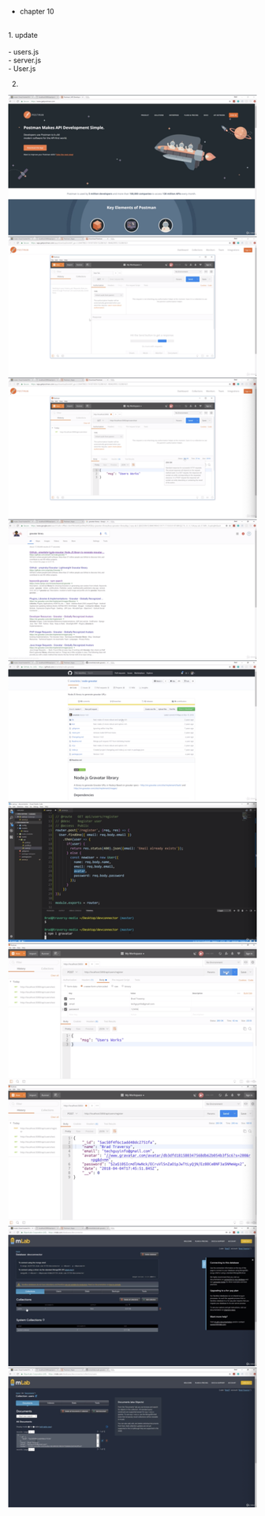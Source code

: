 - chapter 10</br>
</br>
1. update</br>
</br>
- users.js</br>
- server.js</br>
- User.js</br>

2.
![](images/user-registration-and-postman-1.png)
![](images/user-registration-and-postman-2.png)
![](images/user-registration-and-postman-3.png)
![](images/user-registration-and-postman-4.png)
![](images/user-registration-and-postman-5.png)
![](images/user-registration-and-postman-6.png)
![](images/user-registration-and-postman-7.png)
![](images/user-registration-and-postman-8.png)
![](images/user-registration-and-postman-9.png)
![](images/user-registration-and-postman-10.png)
